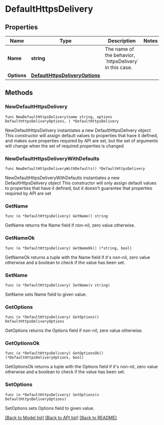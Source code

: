 # DefaultHttpsDelivery

## Properties

Name | Type | Description | Notes
------------ | ------------- | ------------- | -------------
**Name** | **string** | The name of the behavior, &#x60;httpsDelivery&#x60; in this case. | 
**Options** | [**DefaultHttpsDeliveryOptions**](DefaultHttpsDeliveryOptions.md) |  | 

## Methods

### NewDefaultHttpsDelivery

`func NewDefaultHttpsDelivery(name string, options DefaultHttpsDeliveryOptions, ) *DefaultHttpsDelivery`

NewDefaultHttpsDelivery instantiates a new DefaultHttpsDelivery object
This constructor will assign default values to properties that have it defined,
and makes sure properties required by API are set, but the set of arguments
will change when the set of required properties is changed

### NewDefaultHttpsDeliveryWithDefaults

`func NewDefaultHttpsDeliveryWithDefaults() *DefaultHttpsDelivery`

NewDefaultHttpsDeliveryWithDefaults instantiates a new DefaultHttpsDelivery object
This constructor will only assign default values to properties that have it defined,
but it doesn't guarantee that properties required by API are set

### GetName

`func (o *DefaultHttpsDelivery) GetName() string`

GetName returns the Name field if non-nil, zero value otherwise.

### GetNameOk

`func (o *DefaultHttpsDelivery) GetNameOk() (*string, bool)`

GetNameOk returns a tuple with the Name field if it's non-nil, zero value otherwise
and a boolean to check if the value has been set.

### SetName

`func (o *DefaultHttpsDelivery) SetName(v string)`

SetName sets Name field to given value.


### GetOptions

`func (o *DefaultHttpsDelivery) GetOptions() DefaultHttpsDeliveryOptions`

GetOptions returns the Options field if non-nil, zero value otherwise.

### GetOptionsOk

`func (o *DefaultHttpsDelivery) GetOptionsOk() (*DefaultHttpsDeliveryOptions, bool)`

GetOptionsOk returns a tuple with the Options field if it's non-nil, zero value otherwise
and a boolean to check if the value has been set.

### SetOptions

`func (o *DefaultHttpsDelivery) SetOptions(v DefaultHttpsDeliveryOptions)`

SetOptions sets Options field to given value.



[[Back to Model list]](../README.md#documentation-for-models) [[Back to API list]](../README.md#documentation-for-api-endpoints) [[Back to README]](../README.md)


